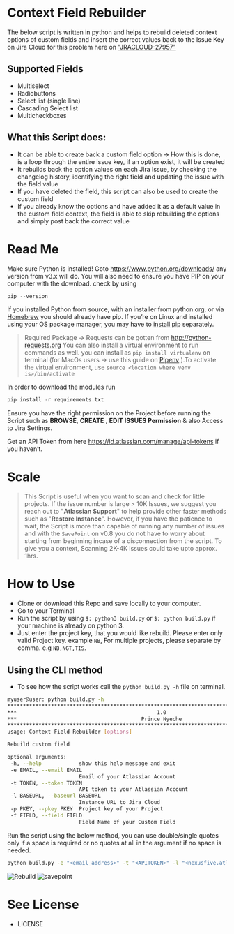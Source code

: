 # Context Field Rebuilder
The below script is written in python and helps to rebuild deleted context options of custom fields and insert the correct values back to the Issue Key on Jira Cloud for this problem here on ["JRACLOUD-27957"](https://jira.atlassian.com/browse/JRACLOUD-27957)

## Supported Fields
* Multiselect 
* Radiobuttons  
* Select list (single line)  
* Cascading Select list 
* Multicheckboxes  

## What this Script does:
* It can be able to create back a custom field option → How this is done, is a loop through the entire issue key, if an option exist, it will be created
* It rebuilds back the option values on each Jira Issue, by checking the changelog history, identifying the right field and updating the issue with the field value
* If you have deleted the field, this script can also be used to create the custom field
* If you already know the options and have added it as a default value in the custom field context, the field is able to skip rebuilding the options and simply post back the correct value

# Read Me
Make sure Python is installed! Goto https://www.python.org/downloads/ any version from v3.x will do. You will also need to ensure you have PIP on your computer with the download. check by using 
```python
pip --version
```

If you installed Python from source, with an installer from python.org, or via [Homebrew](https://brew.sh/) you should already have pip. If you’re on Linux and installed using your OS package manager, you may have to [install pip](https://pip.pypa.io/en/stable/installing/) separately.

> Required Package → Requests can be gotten from http://python-requests.org
> You can also install a virtual environment to run commands as well. you can install as `pip install virtualenv` on  terminal (for MacOs users → use this guide on [Pipenv](https://docs.python-guide.org/dev/virtualenvs/) ).To activate the virtual environment, use `source <location where venv is>/bin/activate` 


In order to download the modules run 
```python
pip install -r requirements.txt
```

Ensure you have the right permission on the Project before running the Script such as **BROWSE**, **CREATE** , **EDIT ISSUES Permission** & also Access to Jira Settings.

Get an API Token from here https://id.atlassian.com/manage/api-tokens if you haven’t.


# Scale
> This Script is useful when you want to scan and check for little projects. If the issue number is large > 10K Issues, we suggest you reach out to "**Atlassian Support**" to help provide other faster methods such as "**Restore Instance**". However, if you have the patience to wait, the Script is more than capable of running any number of issues and with the `SavePoint` on v0.8 you do not have to worry about starting from beginning incase of a disconnection from the script. 
> To give you a context, Scanning 2K-4K issues could take upto approx. 1hrs.


# How to Use
* Clone or download this Repo and save locally to your computer.
* Go to your Terminal
* Run the script by using `$: python3 build.py` or `$: python build.py` if your machine is already on python 3.
* Just enter the project key, that you would like rebuild. Please enter only valid Project key. example `NB`, For multiple projects, please separate by comma. e.g `NB,NGT,TIS`.

 ## Using the CLI method
 * To see how the script works call the `python build.py -h` file on terminal.
 ```bash
myuser@user: python build.py -h                                                                                                       
****************************************************************************************************
***                                             1.0                                              ***
***                                        Prince Nyeche                                         ***
****************************************************************************************************
usage: Context Field Rebuilder [options]

Rebuild custom field

optional arguments:
  -h, --help            show this help message and exit
  -e EMAIL, --email EMAIL
                        Email of your Atlassian Account
  -t TOKEN, --token TOKEN
                        API token to your Atlassian Account
  -l BASEURL, --baseurl BASEURL
                        Instance URL to Jira Cloud
  -p PKEY, --pkey PKEY  Project key of your Project
  -f FIELD, --field FIELD
                        Field Name of your Custom Field

```

Run the script using the below method, you can use double/single quotes only if a space is required or no quotes at all in the argument if no space is needed.
 ```bash
 python build.py -e "<email_address>" -t "<APITOKEN>" -l "<nexusfive.atlassian.net>" -p "NG,T6" -f "Multiple files"
 ```
 
![Rebuild](https://github.com/princenyeche/Context-Field-Rebuilder/blob/master/images/rebuild.png)
 ![savepoint](https://github.com/princenyeche/Context-Field-Rebuilder/blob/master/images/savepoint.png)
 


# See License
* LICENSE

